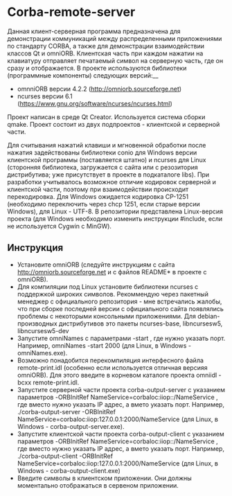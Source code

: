# Corba-remote-server

Данная клиент-серверная программа предназначена для демонстрации коммуникаций между распределенными приложениями по стандарту CORBA, а также для демонстрации взаимодействии классов Qt и omniORB. Клиентская часть при каждом нажатии на клавиатуру отправляет печатаемый символ на серверную часть, где он сразу и отображается. В проекте используются библиотеки (программные компоненты) следующих версий:__

- omnniORB версии 4.2.2 (http://omniorb.sourceforge.net)
- ncurses версии 6.1 (https://www.gnu.org/software/ncurses/ncurses.html)

Проект написан в среде Qt Creator. Используется система сборки qmake. Проект состоит из двух подпроектов - клиентской и серверной части.

Для считывания нажатий клавиши и мгновенной обработки после нажатия задействованы библиотеки conio для Windows версии клиентской программы (поставляется штатно) и ncurses для Linux (сторонняя библиотека,  загружается с сайта или с резозитория дистрибутива; уже присутствует в проекте в подкаталоге libs). При разработки учитывалось возможное отличие кодировок серверной и клиентской части, поэтому при  взаимодействии происходит перекодировка. Для Windows ожидается кодировка CP-1251 (необходимо переключить через chcp 1251, если старые версии Windows), для Linux - UTF-8. В репозитории представлена Linux-версия проекта (для Windows необходимо изменить инструкции #include, если не используется Cygwin c MinGW).

## Инструкция
- Установите omniORB (следуйте инструкциям с сайта http://omniorb.sourceforge.net и с файлов README* в проекте с omniORB).
- Для компиляции под Linux установите библиотеки ncurses с поддержкой широких символов. Рекоммендую через пакетный менеджер с официального репозитория - мне встречались жалобы, что при сборке последней версии с официального сайта появлялись проблемы с некоторыми консольными приложениями. Для debian-производных дистрибутивов это пакеты  ncurses-base, libncursesw5, libncursesw5-dev
- Запустите omniNames с параметрами -start <port>, где  нужно указать порт. Например, omniNames -start 2000 (для Linux, в Windows - omniNames.exe).
- Возможно понадобится перекомпиляция интерфесного файла remote-print.idl (особенно если используется отличная версияя omniORB). Для этого введите в корневом каталоге проекта omniidl -bcxx remote-print.idl.
- Запустите серверной части проекта corba-output-server с указанием параметров -ORBInitRef NameService=corbaloc:iiop:<ip-addr>:<port>/NameService , где вместо <ip-addr> нужно указать IP адрес, а вмето <port> указать порт. Например, ./corba-output-server -ORBInitRef NameService=corbaloc:iiop:127.0.0.1:2000/NameService (для Linux, в Windows - corba-output-server.exe).
- Запустите клиентской части проекта corba-output-client с указанием параметров -ORBInitRef NameService=corbaloc:iiop:<ip-addr>:<port>/NameService , где вместо <ip-addr> нужно указать IP адрес, а вмето <port> указать порт. Например, ./corba-output-client -ORBInitRef NameService=corbaloc:iiop:127.0.0.1:2000/NameService (для Linux, в Windows - corba-output-client.exe)
- Введите символы в клиентском приложении. Они должны моментально отображаться в сервеном приложении.
